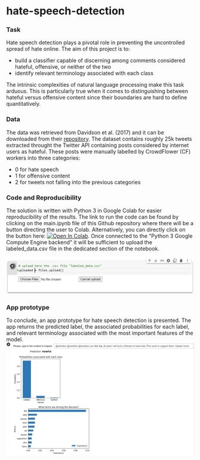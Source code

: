 # hate-speech-detection

### Task
Hate speech detection plays a pivotal role in preventing the uncontrolled spread of hate online. The aim of this project is to:
- build a classifier capable of discerning among comments considered hateful, offensive, or neither of the two
- identify relevant terminology associated with each class

The intrinsic complexities of natural language processing make this task arduous. This is particularly true when it comes to distinguishing between hateful versus offensive content since their boundaries are hard to define quantitatively.

### Data
The data was retrieved from Davidson et al. (2017) and it can be downloaded from their [repository](https://github.com/t-davidson/hate-speech-and-offensive-language). The dataset contains roughly 25k tweets extracted throught the Twitter API containing posts considered by internet users as hateful. These posts were manually labelled by  CrowdFlower (CF) workers into three categories:
- 0 for hate speech
- 1 for offensive content
- 2 for tweets not falling into the previous categories

### Code and Reproducibility
The solution is written with Python 3 in Google Colab for easier reproducibility of the results. The link to run the code can be found by clicking on the main.ipynb file of this Github repository where there will be a button directing the user to Colab. Alternatively, you can directly click on the button here: <a href="https://colab.research.google.com/github/gregorio-saporito/hate-speech-detection/blob/main/main.ipynb" target="_parent"><img src="https://camo.githubusercontent.com/52feade06f2fecbf006889a904d221e6a730c194/68747470733a2f2f636f6c61622e72657365617263682e676f6f676c652e636f6d2f6173736574732f636f6c61622d62616467652e737667" alt="Open In Colab" data-canonical-src="https://colab.research.google.com/assets/colab-badge.svg"></a>. Once connected to the "Python 3 Google Compute Engine backend" it will be sufficient to upload the labeled_data.csv file in the dedicated section of the notebook.

![alt text](https://github.com/gregorio-saporito/hate-speech-detection/blob/main/plots/Capture.PNG)

### App prototype
To conclude, an app prototype for hate speech detection is presented. The app returns the predicted label, the associated probabilities for each label, and relevant terminology associated with the most important features of the model.
![alt text](https://github.com/gregorio-saporito/hate-speech-detection/blob/main/plots/Capture2.PNG)
